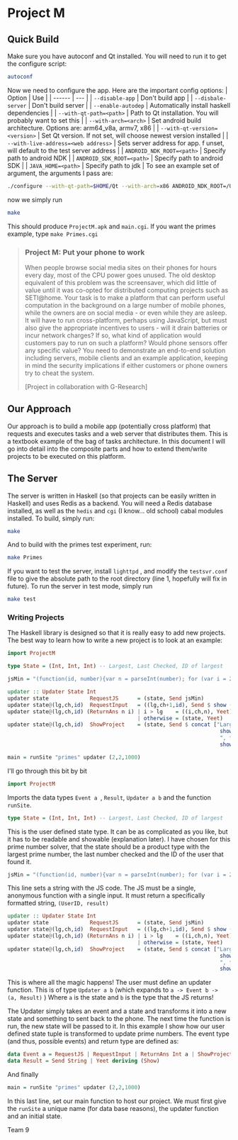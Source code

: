 # Project M

## Quick Build
Make sure you have autoconf and Qt installed.
You will need to run it to get the configure script:
```bash
autoconf
```
Now we need to configure the app. Here are the important config options:
| Option | Use |
| ------ | --- |
| `--disable-app` | Don't build app |
| `--disbale-server` | Don't build server |
| `--enable-autodep` | Automatically install haskell dependencies |
| `--with-qt-path=<path>` | Path to Qt installation. You will probably want to set this |
| `--with-arch=<arch>` | Set android build architecture. Options are: arm64\_v8a, armv7, x86 |
| `--with-qt-version=<version>` | Set Qt version. If not set, will choose newest version installed |
| `--with-live-address=<web address>` | Sets server address for app. f unset, will default to the test server address |
| `ANDROID_NDK_ROOT=<path>` | Specify path to android NDK |
| `ANDROID_SDK_ROOT=<path>` | Specify path to android SDK |
| `JAVA_HOME=<path>` | Specify path to jdk |
To see an example set of argument, the arguments I pass are:
```bash
./configure --with-qt-path=$HOME/Qt --with-arch=x86 ANDROID_NDK_ROOT=/Users/jameshobson/Downloads/android-ndk-r19b/ ANDROID_SDK_ROOT=/Users/jameshobson/Library/Android/sdk/ JAVA_HOME=/Library/Java/JavaVirtualMachines/jdk1.8.0_191.jdk/Contents/Home/ --enable-autodep --with-live-address=www.hobson.space
```
now we simply run
```bash
make
```
This should produce `ProjectM.apk` and `main.cgi`. If you want the primes example, type `make Primes.cgi`

> ### Project M: Put your phone to work
>
> When people browse social media sites on their phones for hours every day, most of the CPU power goes unused. The old desktop equivalent of this problem was the screensaver, which did little of value until it was co-opted for distributed computing projects such as SETI@home. Your task is to make a platform that can perform useful computation in the background on a large number of mobile phones, while the owners are on social media - or even while they are asleep. It will have to run cross-platform, perhaps using JavaScript, but must also give the appropriate incentives to users - will it drain batteries or incur network charges? If so, what kind of application would customers pay to run on such a platform? Would phone sensors offer any specific value? You need to demonstrate an end-to-end solution including servers, mobile clients and an example application, keeping in mind the security implications if either customers or phone owners try to cheat the system.
>
> [Project in collaboration with G-Research]

## Our Approach

Our approach is to build a mobile app (potentially cross platform) that requests and executes tasks and a web server that distributes them. This is a textbook example of the bag of tasks architecture. In this document I will go into detail into the composite parts and how to extend them/write projects to be executed on this platform.

## The Server

The server is written in Haskell (so that projects can be easily written in Haskell) and uses Redis as a backend. You will need a Redis database installed, as well as the `hedis` and `cgi` (I know... old school) cabal modules installed. To build, simply run:

```bash
make
```

And to build with the primes test experiment, run:

```bash
make Primes
```

If you want to test the server, install `lighttpd` , and modify the `testsvr.conf` file to give the absolute path to the root directory (line 1, hopefully will fix in future). To run the server in test mode, simply run

```bash
make test
```

### Writing Projects

The Haskell library is designed so that it is really easy to add new projects. The best way to learn how to write a new project is to look at an example:

```haskell
import ProjectM

type State = (Int, Int, Int) -- Largest, Last Checked, ID of largest

jsMin = "(function(id, number){var n = parseInt(number); for (var i = 2; i <= Math.sqrt(n); i++) {if (n % i == 0){return id + \" \" + 0}} return id + \" \" + n;})" -- JS goes here

updater :: Updater State Int
updater state             RequestJS      = (state, Send jsMin)
updater state@(lg,ch,id)  RequestInput   = ((lg,ch+1,id), Send $ show (ch+1))
updater state@(lg,ch,id) (ReturnAns n i) | i > lg    = ((i,ch,n), Yeet)
                                         | otherwise = (state, Yeet)
updater state@(lg,ch,id)  ShowProject    = (state, Send $ concat ["Largest prime is ",
                                                                   show lg,
                                                                   ", found by user ",
                                                                   show id])

main = runSite "primes" updater (2,2,1000)
```

I'll go through this bit by bit

```haskell
import ProjectM
```

Imports the data types `Event a `, `Result`, `Updater a b` and the function `runSite`.

```haskell
type State = (Int, Int, Int) -- Largest, Last Checked, ID of largest
```

This is the user defined state type. It can be as complicated as you like, but it has to be readable and showable (explanation later). I have chosen for this prime number solver, that the state should be a product type with the largest prime number, the last number checked and the ID of the user that found it.

```haskell
jsMin = "(function(id, number){var n = parseInt(number); for (var i = 2; i <= Math.sqrt(n); i++) {if (n % i == 0){return id + \" \" + 0}} return id + \" \" + n;})" -- JS goes here
```

This line sets a string with the JS code. The JS must be a single, anonymous function with a single input. It must return a specifically formatted string, `(UserID, result)`

```haskell
updater :: Updater State Int
updater state             RequestJS      = (state, Send jsMin)
updater state@(lg,ch,id)  RequestInput   = ((lg,ch+1,id), Send $ show (ch+1))
updater state@(lg,ch,id) (ReturnAns n i) | i > lg    = ((i,ch,n), Yeet)
                                         | otherwise = (state, Yeet)
updater state@(lg,ch,id)  ShowProject    = (state, Send $ concat ["Largest prime is ",
                                                                   show lg,
                                                                   ", found by user ",
                                                                   show id])
```

This is where all the magic happens! The user must define an updater function. This is of type `Updater a b` (which expands to `a -> Event b -> (a, Result)` ) Where `a` is the state and `b` is the type that the JS returns!

The Updater simply takes an event and a state and transforms it into a new state and something to sent back to the phone. The next time the function is run, the new state will be passed to it. In this example I show how our user defined state tuple is transformed to update prime numbers. The event type (and thus, possible events) and return type are defined as: 
```haskell
data Event a = RequestJS | RequestInput | ReturnAns Int a | ShowProject deriving (Read, Show)
data Result = Send String | Yeet deriving (Show)
```

And finally

```haskell
main = runSite "primes" updater (2,2,1000)
```

In this last line, set our main function to host our project. We must first give the `runSite` a unique name (for data base reasons), the updater function and an initial state.

Team 9
